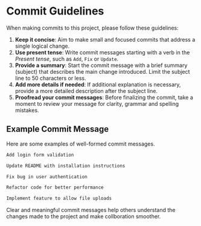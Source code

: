 # Commit Guidelines

When making commits to this project, please follow these guidelines:

1. **Keep it concise**: Aim to make small and focused commits that address a single logical change. 
2. **Use present tense**: Write commit messages starting with a verb in the *Present tense*, such as `Add`, `Fix` or `Update`.
3. **Provide a summary**: Start the commit message with a brief summary (subject) that describes the main change introduced. Limit the subject line to 50 characters or less.
4. **Add more details if needed**: If additional explanation is necessary, provide a more detailed description after the subject line.
5. **Proofread your commit messages**: Before finalizing the commit, take a moment to review your message for clarity, grammar and spelling mistakes.

## Example Commit Message

Here are some examples of well-formed commit messages.

```sh
Add login form validation

Update README with installation instructions

Fix bug in user authentication

Refactor code for better performance

Implement feature to allow file uploads
```

Clear and meaningful commit messages help others understand the changes made to the project and make collboration smoother.